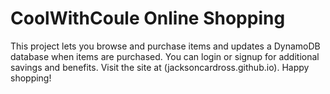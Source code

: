 # CoolWithCoule Online Shopping

This project lets you browse and purchase items and updates a DynamoDB database when items are purchased.  You can login or signup for additional savings and benefits.  Visit the site at (jacksoncardross.github.io).  Happy shopping!

